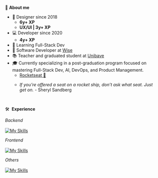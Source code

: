 🚀 __About me__
- 🎨 Designer since 2018
  - __6y+ XP__
  - __UX/UI | 3y+ XP__
- 💻 Developer since 2020
  - __4y+ XP__
- 🌱 Learning Full-Stack Dev
- 💼 Software Developer at <a href="https://www.wises.com.br/" target="_blank">Wise</a>
- 📚 Teacher and graduated student at <a href="https://unibave.net/" target="_blank">Unibave</a>
- 🎓 Currently specializing in a post-graduation program focused on mastering Full-Stack Dev, AI, DevOps, and Product Management.
  - <a href="https://www.rocketseat.com.br/faculdade" target="_blank">Rocketseat 🚀</a>
  - <p><em>If you’re offered a seat on a rocket ship, don’t ask what seat. Just get on.</em> - Sheryl Sandberg</p>
<br>

🛠 &nbsp;__Experience__
<div>
  
  <em>Backend</em><br><br>
  [![My Skills](https://skillicons.dev/icons?i=docker,redis,postgres,java,spring,rabbitmq,nodejs,flask,python)](https://skillicons.dev)
  
  <em>Frontend</em><br><br>
  [![My Skills](https://skillicons.dev/icons?i=tailwind,sass,css,html,javascript,typescript,react,vite,figma)](https://skillicons.dev)
  
  <em>Others</em><br><br>
  [![My Skills](https://skillicons.dev/icons?i=aws,githubactions,git,linux)](https://skillicons.dev)
  <br><br>
</div>
